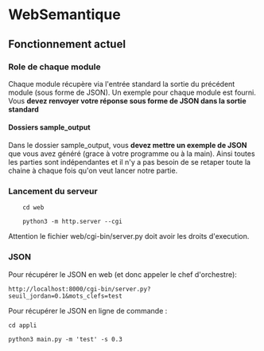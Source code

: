 # WebSemantique

## Fonctionnement actuel

### Role de chaque module
Chaque module récupère via l'entrée standard la sortie du précédent module (sous forme de JSON).
Un exemple pour chaque module est fourni.
Vous **devez renvoyer votre réponse sous forme de JSON dans la sortie standard**

#### Dossiers sample_output
Dans le dossier sample_output, vous **devez mettre un exemple de JSON** que vous avez généré (grace à votre programme ou à la main). Ainsi toutes les parties sont indépendantes et il n'y a pas besoin de se retaper toute la chaine à chaque fois qu'on veut lancer notre partie.

### Lancement du serveur
		cd web

		python3 -m http.server --cgi

Attention le fichier web/cgi-bin/server.py doit avoir les droits d'execution.

### JSON
Pour récupérer le JSON en web (et donc appeler le chef d'orchestre):

	http://localhost:8000/cgi-bin/server.py?seuil_jordan=0.1&mots_clefs=test

Pour récupérer le JSON en ligne de commande :

	cd appli

	python3 main.py -m 'test' -s 0.3